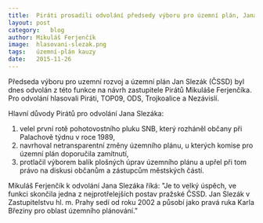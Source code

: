 ```yaml
---
title:	Piráti prosadili odvolání předsedy výboru pro územní plán, Jana Slezáka
layout:	post
category:	blog
author:	Mikuláš Ferjenčík
image:	hlasovani-slezak.png
tags:	územní-plán kauzy
date:	2015-11-26
---
```


Předseda výboru pro uzemní rozvoj a územní plán Jan Slezák (ČSSD) byl dnes odvolán z této funkce na návrh zastupitele Pirátů Mikuláše Ferjenčíka. Pro odvolání hlasovali Piráti, TOP09, ODS, Trojkoalice a Nezávislí. 

Hlavní důvody Pirátů pro odvolání Jana Slezáka:

1. velel první rotě pohotovostního pluku SNB, který rozháněl občany při Palachově týdnu v roce 1989,
2. navrhoval netransparentní změny územního plánu, u kterých komise pro územní plán doporučila zamítnutí,
3. protlačil výborem balík plošných úprav územního plánu a upřel při tom právo na diskusi občanům a zástupcům městských částí. 

Mikuláš Ferjenčík k odvolání Jana Slezáka říká: "Je to velký úspěch, ve funkci skončila jedna z nejprotřelejších postav pražské ČSSD. Jan Slezák v Zastupitelstvu hl. m. Prahy sedí od roku 2002 a působí jako pravá ruka Karla Březiny pro oblast územního plánování." 


